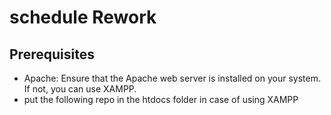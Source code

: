 # schedule Rework

## Prerequisites
- Apache: Ensure that the Apache web server is installed on your system. If not, you can use XAMPP.
- put the following repo in the htdocs folder in case of using XAMPP
